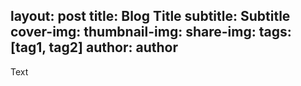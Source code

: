 layout: post
title: Blog Title
subtitle: Subtitle
cover-img: 
thumbnail-img: 
share-img: 
tags: [tag1, tag2]
author: author
---

Text
